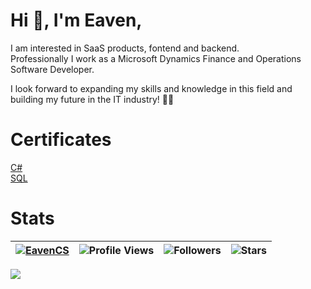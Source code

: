 # Hi 👋, I'm Eaven,
I am interested in SaaS products, fontend and backend.  
Professionally I work as a Microsoft Dynamics Finance and Operations Software Developer.

I look forward to expanding my skills and knowledge in this field and building my future in the IT industry! 💪🚀 <br>

# Certificates
[C#](https://verify.w3schools.com/5YU8LG6VE) <br>
[SQL](https://verify.w3schools.com/1NWNJ4S1VO) 

# Stats

| [![EavenCS](https://img.shields.io/badge/Eaven-CS-<COLOR>.svg)](https://shields.io/) | ![Profile Views](https://komarev.com/ghpvc/?username=EavenCS&color=green) | ![Followers](https://img.shields.io/github/followers/EavenCS) | ![Stars](https://img.shields.io/github/stars/EavenCS?label=Profile%20Stars&logo=Profile%20stars&logoColor=g) |
--| --| --| --|

![](https://github-readme-stats.vercel.app/api/top-langs/?username=EavenCS&theme=light&hide_border=false&include_all_commits=true&count_private=true&layout=compact)
